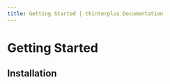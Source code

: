 ```yaml
---
title: Getting Started | tkinterplus Documentation
---
```


# Getting Started

## Installation

<PythonInstallation project="tkinterplus" />
